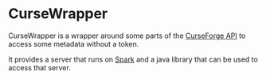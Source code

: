 # CurseWrapper

CurseWrapper is a wrapper around some parts of the [CurseForge API](https://docs.curseforge.com/) to access some metadata without a token.

It provides a server that runs on [Spark](https://sparkjava.com/) and a java library that can be used to access that server.
